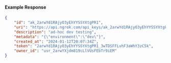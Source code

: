 <!-- Code generated for API Clients. DO NOT EDIT. -->

#### Example Response

```json
{
	"id": "ak_2arwYd1RAjyO3yEhYYSSYXtgPR1",
	"uri": "https://api.ngrok.com/api_keys/ak_2arwYd1RAjyO3yEhYYSSYXtgPR1",
	"description": "ad-hoc dev testing",
	"metadata": "{\"environment\":\"dev\"}",
	"created_at": "2024-01-12T20:07:34Z",
	"token": "2arwYd1RAjyO3yEhYYSSYXtgPR1_3wTDSFFLvhF3aWhY3zC5k",
	"owner_id": "usr_2arwYXjdm819cLlVUsFEbTr9iEM"
}
```
